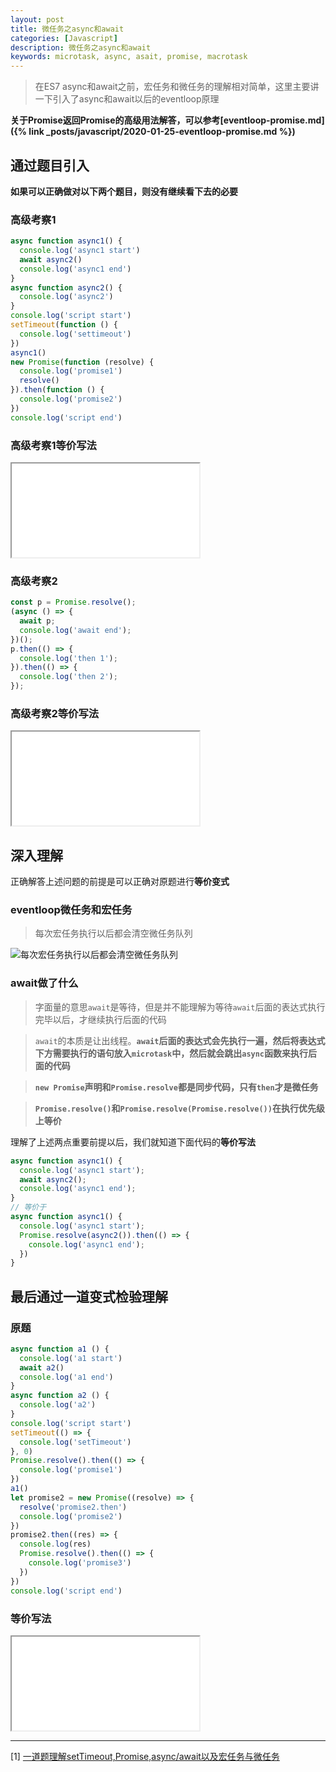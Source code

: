 ```yaml
---
layout: post
title: 微任务之async和await
categories: [Javascript]
description: 微任务之async和await
keywords: microtask, async, asait, promise, macrotask
---
```


> 在ES7 async和await之前，宏任务和微任务的理解相对简单，这里主要讲一下引入了async和await以后的eventloop原理

**关于Promise返回Promise的高级用法解答，可以参考[eventloop-promise.md]({% link _posts/javascript/2020-01-25-eventloop-promise.md %})**

## 通过题目引入

**如果可以正确做对以下两个题目，则没有继续看下去的必要**

### 高级考察1

```javascript
async function async1() {
  console.log('async1 start')
  await async2()
  console.log('async1 end')
}
async function async2() {
  console.log('async2')
}
console.log('script start')
setTimeout(function () {
  console.log('settimeout')
})
async1()
new Promise(function (resolve) {
  console.log('promise1')
  resolve()
}).then(function () {
  console.log('promise2')
})
console.log('script end')
```

### 高级考察1等价写法

<iframe name="codemirror" font-size="14" src="{{ site.url }}/public/codemirror/index.html">
async function async1() {
  console.log('2:async1 start') // 2
  Promise.resolve(async2()).then(() => {
    console.log('6:async1 end') // 6
  })
}
async function async2() {
  console.log('3:async2') // 3
}
console.log('1:script start') // 1
setTimeout(function () {
  console.log('8:settimeout') // 8
})
async1()
new Promise(function (resolve) {
  console.log('4:promise1') // 4
  resolve()
}).then(function () {
  console.log('7:promise2') // 7
})
console.log('5:script end') // 5
</iframe>

### 高级考察2

```javascript
const p = Promise.resolve();
(async () => {
  await p;
  console.log('await end');
})();
p.then(() => {
  console.log('then 1');
}).then(() => {
  console.log('then 2');
});
```

### 高级考察2等价写法

<iframe name="codemirror" font-size="14" src="{{ site.url }}/public/codemirror/index.html">
const p = Promise.resolve();
(async () => {
  Promise.resolve(p).then(() => {
    console.log('await end'); // 1
  })
})();
p.then(() => {
  console.log('then 1'); // 2
}).then(() => {
  console.log('then 2'); // 3
});
</iframe>

## 深入理解

正确解答上述问题的前提是可以正确对原题进行**等价变式**

### eventloop微任务和宏任务

> 每次宏任务执行以后都会清空微任务队列

![每次宏任务执行以后都会清空微任务队列]({{site.url}}/assets/images/blog/event-loop.svg)

### await做了什么

> 字面量的意思`await`是等待，但是并不能理解为等待`await`后面的表达式执行完毕以后，才继续执行后面的代码

> `await`的本质是让出线程。**`await`后面的表达式会先执行一遍，然后将表达式下方需要执行的语句放入`microtask`中，然后就会跳出`async`函数来执行后面的代码**

> **`new Promise`声明和`Promise.resolve`都是同步代码，只有`then`才是微任务**

> **`Promise.resolve()`和`Promise.resolve(Promise.resolve())`在执行优先级上等价**

理解了上述两点重要前提以后，我们就知道下面代码的**等价写法**

```javascript
async function async1() {
  console.log('async1 start');
  await async2();
  console.log('async1 end');
}
// 等价于
async function async1() {
  console.log('async1 start');
  Promise.resolve(async2()).then(() => {
    console.log('async1 end');
  })
}
```

## 最后通过一道变式检验理解

### 原题

```javascript
async function a1 () {
  console.log('a1 start')
  await a2()
  console.log('a1 end')
}
async function a2 () {
  console.log('a2')
}
console.log('script start')
setTimeout(() => {
  console.log('setTimeout')
}, 0)
Promise.resolve().then(() => {
  console.log('promise1')
})
a1()
let promise2 = new Promise((resolve) => {
  resolve('promise2.then')
  console.log('promise2')
})
promise2.then((res) => {
  console.log(res)
  Promise.resolve().then(() => {
    console.log('promise3')
  })
})
console.log('script end')
```

### 等价写法

<iframe name="codemirror" font-size="14" src="{{ site.url }}/public/codemirror/index.html">
async function a1 () {
  console.log('2:a1 start') // 2
  Promise.resolve(a2()).then(() => {
    console.log('7:a1 end') // 7
  })
}
async function a2 () {
  console.log('3:a2') // 3
}
console.log('1:script start') // 1
setTimeout(() => {
  console.log('10:setTimeout') // 10
}, 0)
Promise.resolve().then(() => {
  console.log('6:promise1') // 6
})
a1()
let promise2 = new Promise((resolve) => {
  resolve('8:promise2.then') // 8
  console.log('4:promise2') // 4
})
promise2.then((res) => {
  console.log(res)
  Promise.resolve().then(() => {
    console.log('9:promise3') // 9
  })
})
console.log('5:script end') // 5
</iframe>

---

[1] [一道题理解setTimeout,Promise,async/await以及宏任务与微任务](https://www.cnblogs.com/wangxi01/p/11190608.html)

